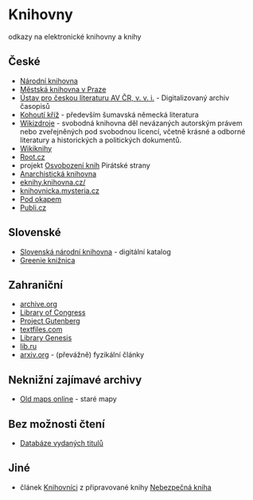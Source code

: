 # Knihovny
odkazy na elektronické knihovny a knihy

## České

- [Národní knihovna](http://www.nkp.cz/digitalni-knihovna)
- [Městská knihovna v Praze](http://www.mlp.cz/cz/projekty/e-knihovna/)
- [Ústav pro českou literaturu AV ČR, v. v. i.](http://archiv.ucl.cas.cz/)  - Digitalizovaný archiv časopisů
- [Kohoutí kříž](http://kohoutikriz.org/) - především šumavská německá literatura
- [Wikizdroje](http://cs.wikisource.org) - svobodná knihovna děl nevázaných autorským právem nebo zveřejněných pod svobodnou licencí, včetně krásné a odborné literatury a historických a politických dokumentů. 
- [Wikiknihy](http://cs.wikibooks.org)
- [Root.cz](http://www.root.cz/knihy/)
- projekt [Osvobození knih](http://www.pirati.cz/knihy) Pirátské strany
- [Anarchistická knihovna](http://www.jaime.cz/node/2)
- [eknihy.knihovna.cz/](http://eknihy.knihovna.cz/)
- [knihovnicka.mysteria.cz](http://knihovnicka.mysteria.cz/)
- [Pod okapem](http://www.podokapem.cz/)
- [Publi.cz](https://publi.cz/knihovny/)

## Slovenské

- [Slovenská národní knihovna](http://www.snk.sk/sk/katalogy/hlavne-katalogy/katalog-digitalna-kniznica.html) - digitální katalog
- [Greenie knižnica](http://knihy.rs-design.sk/)

## Zahraniční

- [archive.org](https://archive.org/details/texts/v2)
- [Library of Congress](http://www.loc.gov)
- [Project Gutenberg](https://www.gutenberg.org/)
- [textfiles.com](http://textfiles.com/)
- [Library Genesis](http://libgen.org/)
- [lib.ru](http://lib.ru/)
- [arxiv.org](http://arxiv.org/) - (převážně) fyzikální články

## Neknižní zajímavé archivy

- [Old maps online](http://www.oldmapsonline.org/) - staré mapy

## Bez možnosti čtení

- [Databáze vydaných titulů](http://www.sckn.cz/ceskeknihy/)

## Jiné

- článek [Knihovníci](http://nebezpecnakniha.blog.root.cz/2013/07/26/knihovnici/) z připravované knihy [Nebezpečná kniha](http://eldar.cz/kniha/) 
